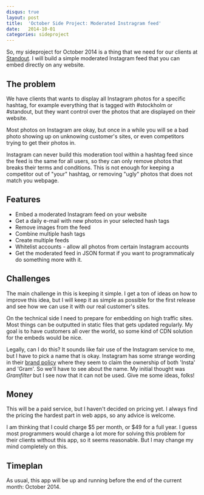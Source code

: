 ```yaml
---
disqus: true
layout: post
title:  'October Side Project: Moderated Instragram feed'
date:   2014-10-01
categories: sideproject
---
```


So, my sideproject for October 2014 is a thing that we need for our clients
at [Standout](http://standout.se/). I will build a simple moderated Instagram
feed that you can embed directly on any website.

## The problem

We have clients that wants to display all Instagram photos for a specific hashtag,
for example everything that is tagged with #stockholm or #standout, but they
want control over the photos that are displayed on their website.

Most photos on Instagram are okay, but once in a while you will se a bad photo
showing up on unknowing customer's sites, or even competitors trying to get
their photos in.

Instagram can never build this moderation tool within a hashtag feed since
the feed is the same for all users, so they can only remove photos that breaks
their terms and conditions. This is not enough for keeping a competitor out
of "your" hashtag, or removing "ugly" photos that does not match you webpage.


## Features

* Embed a moderated Instagram feed on your website
* Get a daily e-mail with new photos in your selected hash tags
* Remove images from the feed
* Combine multiple hash tags
* Create multiple feeds
* Whitelist accounts - allow all photos from certain Instagram accounts
* Get the moderated feed in JSON format if you want to programmaticaly do something more with it.

## Challenges

The main challenge in this is keeping it simple. I get a ton of ideas on how to
improve this idea, but I will keep it as simple as possible for the first release
and see how we can use it with our real customer's sites.

On the technical side I need to prepare for embedding on high traffic sites.
Most things can be outputted in static files that gets updated regularly. My goal
is to have customers all over the world, so some kind of CDN solution for the
embeds would be nice.

Legally, can I do this? It sounds like fair use of the Instagram service to
me, but I have to pick a name that is okay. Instagram has some strange wording
in their [brand policy](https://help.instagram.com/304689166306603/) where they
seem to claim the ownership of both 'Insta' and 'Gram'. So we'll have to see
about the name. My initial thought was _Gramfilter_ but I see now that it can
not be used. Give me some ideas, folks!

## Money

This will be a paid service, but I haven't decided on pricing yet. I always
  find the pricing the hardest part in web apps, so any advice is welcome.

I am thinking that I could charge $5 per month, or $49 for a full year. I guess
 most programmers would charge a lot more for solving this problem for their
 clients without this app, so it seems reasonable. But I may change my mind
 completely on this.

## Timeplan

As usual, this app will be up and running before the end of the current month:
 October 2014.

